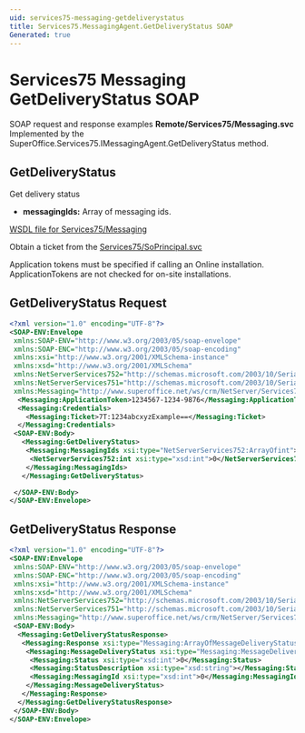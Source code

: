 ```yaml
---
uid: services75-messaging-getdeliverystatus
title: Services75.MessagingAgent.GetDeliveryStatus SOAP
Generated: true
---
```


# Services75 Messaging GetDeliveryStatus SOAP

SOAP request and response examples **Remote/Services75/Messaging.svc**
Implemented by the <see cref="M:SuperOffice.Services75.IMessagingAgent.GetDeliveryStatus">SuperOffice.Services75.IMessagingAgent.GetDeliveryStatus</see> method.

## GetDeliveryStatus

Get delivery status

* **messagingIds:** Array of messaging ids.



[WSDL file for Services75/Messaging](../Services75-Messaging.md)

Obtain a ticket from the [Services75/SoPrincipal.svc](../SoPrincipal/SoPrincipal.md)

Application tokens must be specified if calling an Online installation. ApplicationTokens are not checked for on-site installations.

## GetDeliveryStatus Request

```xml
<?xml version="1.0" encoding="UTF-8"?>
<SOAP-ENV:Envelope
 xmlns:SOAP-ENV="http://www.w3.org/2003/05/soap-envelope"
 xmlns:SOAP-ENC="http://www.w3.org/2003/05/soap-encoding"
 xmlns:xsi="http://www.w3.org/2001/XMLSchema-instance"
 xmlns:xsd="http://www.w3.org/2001/XMLSchema"
 xmlns:NetServerServices752="http://schemas.microsoft.com/2003/10/Serialization/Arrays"
 xmlns:NetServerServices751="http://schemas.microsoft.com/2003/10/Serialization/"
 xmlns:Messaging="http://www.superoffice.net/ws/crm/NetServer/Services75">
  <Messaging:ApplicationToken>1234567-1234-9876</Messaging:ApplicationToken>
  <Messaging:Credentials>
    <Messaging:Ticket>7T:1234abcxyzExample==</Messaging:Ticket>
  </Messaging:Credentials>
 <SOAP-ENV:Body>
   <Messaging:GetDeliveryStatus>
    <Messaging:MessagingIds xsi:type="NetServerServices752:ArrayOfint">
     <NetServerServices752:int xsi:type="xsd:int">0</NetServerServices752:int>
    </Messaging:MessagingIds>
   </Messaging:GetDeliveryStatus>

 </SOAP-ENV:Body>
</SOAP-ENV:Envelope>

```


## GetDeliveryStatus Response

```xml
<?xml version="1.0" encoding="UTF-8"?>
<SOAP-ENV:Envelope
 xmlns:SOAP-ENV="http://www.w3.org/2003/05/soap-envelope"
 xmlns:SOAP-ENC="http://www.w3.org/2003/05/soap-encoding"
 xmlns:xsi="http://www.w3.org/2001/XMLSchema-instance"
 xmlns:xsd="http://www.w3.org/2001/XMLSchema"
 xmlns:NetServerServices752="http://schemas.microsoft.com/2003/10/Serialization/Arrays"
 xmlns:NetServerServices751="http://schemas.microsoft.com/2003/10/Serialization/"
 xmlns:Messaging="http://www.superoffice.net/ws/crm/NetServer/Services75">
 <SOAP-ENV:Body>
  <Messaging:GetDeliveryStatusResponse>
   <Messaging:Response xsi:type="Messaging:ArrayOfMessageDeliveryStatus">
    <Messaging:MessageDeliveryStatus xsi:type="Messaging:MessageDeliveryStatus">
     <Messaging:Status xsi:type="xsd:int">0</Messaging:Status>
     <Messaging:StatusDescription xsi:type="xsd:string"></Messaging:StatusDescription>
     <Messaging:MessagingId xsi:type="xsd:int">0</Messaging:MessagingId>
    </Messaging:MessageDeliveryStatus>
   </Messaging:Response>
  </Messaging:GetDeliveryStatusResponse>
 </SOAP-ENV:Body>
</SOAP-ENV:Envelope>

```

